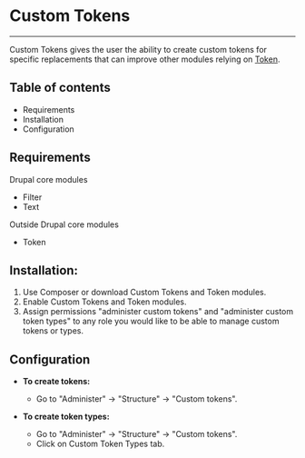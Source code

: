 # Custom Tokens
----------------------

Custom Tokens gives the user the ability to create custom tokens for specific
replacements that can improve other modules relying on
<a href="http://drupal.org/project/token">Token</a>.


## Table of contents

- Requirements
- Installation
- Configuration


## Requirements

Drupal core modules

- Filter
- Text

Outside Drupal core modules

- Token


## Installation:

1. Use Composer or download Custom Tokens and Token modules.
2. Enable Custom Tokens and Token modules.
3. Assign permissions "administer custom tokens" and "administer custom token 
   types" to any role you would like to be able to manage custom tokens 
   or types.


## Configuration

- **To create tokens:**

   - Go to "Administer" -> "Structure" -> "Custom tokens".

- **To create token types:**

   - Go to "Administer" -> "Structure" -> "Custom tokens".
   - Click on Custom Token Types tab.
